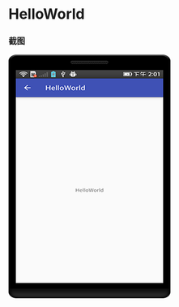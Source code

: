 # HelloWorld

### 截图
![截图](https://github.com/BruceAnda/HMAndroid/blob/master/screenshot/day01/pic/pic2.png)